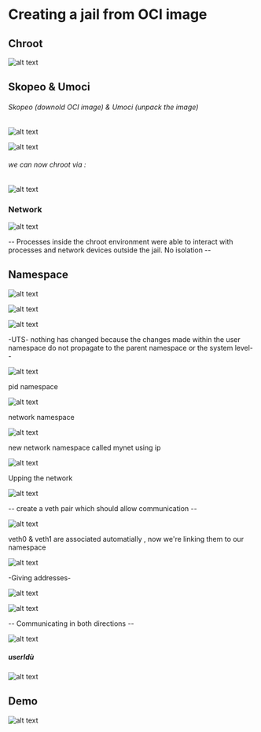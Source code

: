 # Creating a jail from OCI image

## Chroot
![alt text](images/image.png)

## Skopeo & Umoci
 ###### Skopeo (downold OCI image) & Umoci (unpack the image)
![alt text](images/image1.png)

![alt text](images/i2.png)

 ###### we can now chroot via :

![alt text](images/ii.png)

### Network
 ![alt text](images/i3.png)

 -- Processes inside the chroot environment were able to interact with processes and network devices outside the jail. No isolation --
 
 
## Namespace

![alt text](images/i4.png)

![alt text](images/i5.png)

![alt text](images/i6.png)


-UTS-
nothing has changed because the changes made within the user namespace do not propagate to the parent namespace or the system level--

![alt text](images/n.png)

pid namespace

![alt text](images/pid.png)

network namespace

![alt text](images/net.png)


new network namespace called mynet using ip

![alt text](images/net1.png)

Upping the network

![alt text](images/net2.png)

-- create a veth pair which should allow communication --

![alt text](images/c.png)

veth0 & veth1 are associated automatially , now we're linking them to our namespace

![alt text](images/lin1.png)

-Giving addresses-

![alt text](images/ad.png)

![alt text](images/ad1.png)

-- Communicating in both directions --

![alt text](images/ping.png)

#####  userIdù

![alt text](images/nobady.png)

## Demo 

![alt text](images/demo.png)
